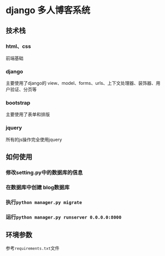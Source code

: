 #  django 多人博客系统
## 技术栈
### html、css
前端基础
### django
主要使用了django的 view、model、forms、urls、上下文处理器、装饰器、用户验证、分页等
### bootstrap
主要使用了表单和排版
### jquery
所有的js操作完全使用jquery
## 如何使用
### 修改setting.py中的数据库的信息
### 在数据库中创建 blog数据库
### 执行`python manager.py migrate`
### 运行`python manager.py runserver 0.0.0.0:8000`
## 环境参数
参考`requirements.txt`文件
